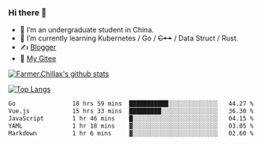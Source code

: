 ### Hi there 👋

- 🔭 I’m an undergraduate student in China.
- 🌱 I’m currently learning Kubernetes / Go / ~~C++~~ / Data Struct / Rust.
- ✍️ [Blogger](https://blog.farmer233.top)
- 🤔 [My Gitee](https://gitee.com/Farmer-chong)


[![Farmer.Chillax's github stats](https://github-readme-stats.vercel.app/api?username=FarmerChillax)](https://github.com/anuraghazra/github-readme-stats)

[![Top Langs](https://github-readme-stats.vercel.app/api/top-langs/?username=FarmerChillax&layout=compact&hide=html,css,javascript)](https://github.com/anuraghazra/github-readme-stats)


<a href="https://wakatime.com/@Farmer"> </a>
          <!--START_SECTION:waka-->

```txt
Go                18 hrs 59 mins  ███████████░░░░░░░░░░░░░░   44.27 %
Vue.js            15 hrs 33 mins  █████████░░░░░░░░░░░░░░░░   36.30 %
JavaScript        1 hr 46 mins    █░░░░░░░░░░░░░░░░░░░░░░░░   04.15 %
YAML              1 hr 18 mins    ▓░░░░░░░░░░░░░░░░░░░░░░░░   03.05 %
Markdown          1 hr 6 mins     ▓░░░░░░░░░░░░░░░░░░░░░░░░   02.60 %
```

<!--END_SECTION:waka-->



<!--
**Farmer-chong/Farmer-chong** is a ✨ _special_ ✨ repository because its `README.md` (this file) appears on your GitHub profile.

Here are some ideas to get you started:

- 🔭 I’m currently working on ...
- 🌱 I’m currently learning ...
- 👯 I’m looking to collaborate on ...
- 🤔 I’m looking for help with ...
- 💬 Ask me about ...
- 📫 How to reach me: ...
- 😄 Pronouns: ...
- ⚡ Fun fact: ...
-->
